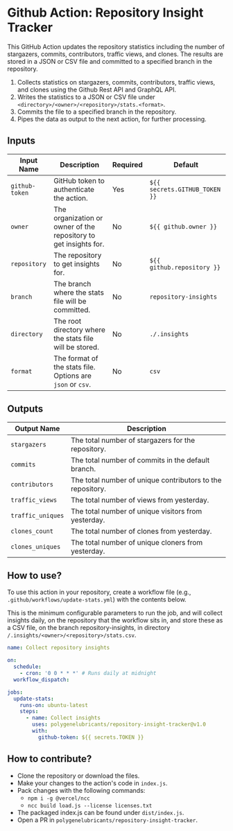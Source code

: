 # Github Action: Repository Insight Tracker

This GitHub Action updates the repository statistics including the number of stargazers, commits, contributors, traffic views, and clones. 
The results are stored in a JSON or CSV file and committed to a specified branch in the repository.

1. Collects statistics on stargazers, commits, contributors, traffic views, and clones using the Github Rest API and GraphQL API.
2. Writes the statistics to a JSON or CSV file under `<directory>/<owner>/<repository>/stats.<format>`.
3. Commits the file to a specified branch in the repository.
4. Pipes the data as output to the next action, for further processing.

## Inputs

| Input Name    | Description                                                      | Required | Default                       |
| ------------- | ---------------------------------------------------------------- | -------- | ----------------------------- |
| `github-token`| GitHub token to authenticate the action.                         | Yes      | `${{ secrets.GITHUB_TOKEN }}` |
| `owner`       | The organization or owner of the repository to get insights for. | No       | `${{ github.owner }}`         |
| `repository`  | The repository to get insights for.                              | No       | `${{ github.repository }}`    |
| `branch`      | The branch where the stats file will be committed.               | No       | `repository-insights`         |
| `directory`    | The root directory where the stats file will be stored.         | No       | `./.insights`                |
| `format`      | The format of the stats file. Options are `json` or `csv`.       | No       | `csv`                         |

## Outputs

| Output Name        | Description                                                 |
| ------------------ | ----------------------------------------------------------- |
| `stargazers`       | The total number of stargazers for the repository.           |
| `commits`          | The total number of commits in the default branch.           |
| `contributors`     | The total number of unique contributors to the repository.   |
| `traffic_views`    | The total number of views from yesterday.                    |
| `traffic_uniques`  | The total number of unique visitors from yesterday.          |
| `clones_count`     | The total number of clones from yesterday.                   |
| `clones_uniques`   | The total number of unique cloners from yesterday.           |

## How to use?

To use this action in your repository, create a workflow file (e.g., `.github/workflows/update-stats.yml`) with the contents below.

This is the minimum configurable parameters to run the job, 
and will collect insights daily, on the repository that the workflow sits in, 
and store these as a CSV file, on the branch repository-insights, in directory `/.insights/<owner>/<repository>/stats.csv`.

```yaml
name: Collect repository insights

on:
  schedule:
    - cron: '0 0 * * *' # Runs daily at midnight
  workflow_dispatch:

jobs:
  update-stats:
    runs-on: ubuntu-latest
    steps:
      - name: Collect insights
        uses: polygenelubricants/repository-insight-tracker@v1.0
        with:
          github-token: ${{ secrets.TOKEN }}
```

## How to contribute?

* Clone the repository or download the files.
* Make your changes to the action's code in `index.js`.
* Pack changes with the following commands:
  * `npm i -g @vercel/ncc`
  * `ncc build load.js --license licenses.txt`
* The packaged index.js can be found under `dist/index.js`.
* Open a PR in `polygenelubricants/repository-insight-tracker`.